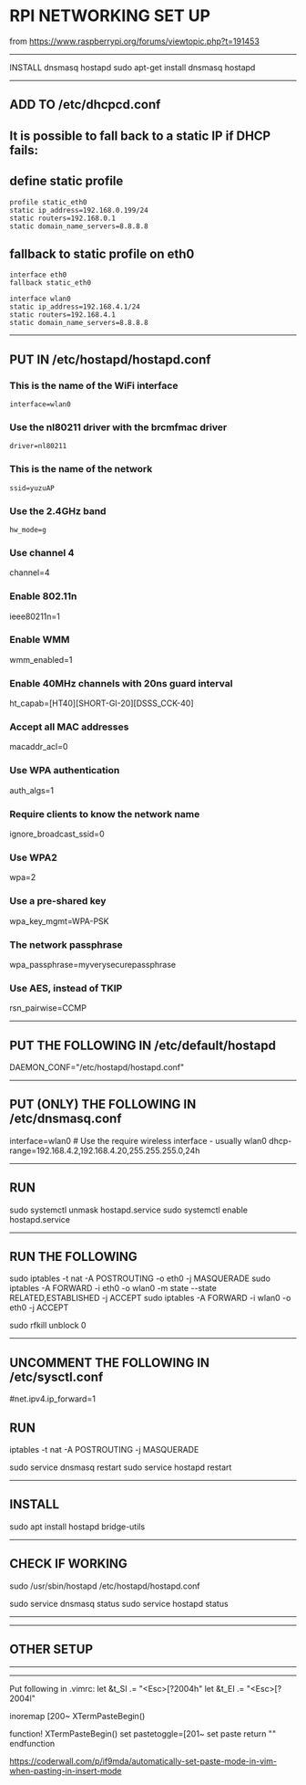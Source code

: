 # RPI NETWORKING SET UP 
from https://www.raspberrypi.org/forums/viewtopic.php?t=191453
_______________________________________________________________________

INSTALL dnsmasq hostapd
sudo apt-get install dnsmasq hostapd

_______________________________________________________________________

## ADD TO /etc/dhcpcd.conf

## It is possible to fall back to a static IP if DHCP fails:
## define static profile
```
profile static_eth0
static ip_address=192.168.0.199/24
static routers=192.168.0.1
static domain_name_servers=8.8.8.8
```

## fallback to static profile on eth0
```
interface eth0
fallback static_eth0

interface wlan0
static ip_address=192.168.4.1/24
static routers=192.168.4.1
static domain_name_servers=8.8.8.8
```

_______________________________________________________________________

## PUT IN /etc/hostapd/hostapd.conf

### This is the name of the WiFi interface
```
interface=wlan0
```

### Use the nl80211 driver with the brcmfmac driver
```
driver=nl80211
```

### This is the name of the network
`ssid=yuzuAP`

### Use the 2.4GHz band
`hw_mode=g`

### Use channel 4
channel=4

### Enable 802.11n
ieee80211n=1

### Enable WMM
wmm_enabled=1

### Enable 40MHz channels with 20ns guard interval
ht_capab=[HT40][SHORT-GI-20][DSSS_CCK-40]

### Accept all MAC addresses
macaddr_acl=0

### Use WPA authentication
auth_algs=1

### Require clients to know the network name
ignore_broadcast_ssid=0

### Use WPA2
wpa=2

### Use a pre-shared key
wpa_key_mgmt=WPA-PSK

### The network passphrase
wpa_passphrase=myverysecurepassphrase

### Use AES, instead of TKIP
rsn_pairwise=CCMP

_______________________________________________________________________

## PUT THE FOLLOWING IN  /etc/default/hostapd

DAEMON_CONF="/etc/hostapd/hostapd.conf"

_______________________________________________________________________

## PUT (ONLY) THE FOLLOWING IN  /etc/dnsmasq.conf

interface=wlan0      # Use the require wireless interface - usually wlan0
dhcp-range=192.168.4.2,192.168.4.20,255.255.255.0,24h

_______________________________________________________________________

## RUN

sudo systemctl unmask hostapd.service
sudo systemctl enable hostapd.service

_______________________________________________________________________

## RUN THE  FOLLOWING

sudo iptables -t nat -A  POSTROUTING -o eth0 -j MASQUERADE
sudo iptables -A FORWARD -i eth0 -o wlan0 -m state --state RELATED,ESTABLISHED -j ACCEPT
sudo iptables -A FORWARD -i wlan0 -o eth0 -j ACCEPT

sudo rfkill unblock 0

_______________________________________________________________________

## UNCOMMENT THE FOLLOWING IN /etc/sysctl.conf

#net.ipv4.ip_forward=1

## RUN
iptables -t nat -A POSTROUTING -j MASQUERADE

sudo service dnsmasq restart
sudo service hostapd restart

_______________________________________________________________________

## INSTALL

sudo apt install hostapd bridge-utils

_______________________________________________________________________

## CHECK IF WORKING
sudo /usr/sbin/hostapd /etc/hostapd/hostapd.conf

sudo service dnsmasq status
sudo service hostapd status




_______________________________________________________________________
_______________________________________________________________________
## OTHER SETUP
_______________________________________________________________________
_______________________________________________________________________

Put following in .vimrc:
let &t_SI .= "\<Esc>[?2004h"
let &t_EI .= "\<Esc>[?2004l"

inoremap <special> <expr> <Esc>[200~ XTermPasteBegin()

function! XTermPasteBegin()
  set pastetoggle=<Esc>[201~
  set paste
  return ""
endfunction

https://coderwall.com/p/if9mda/automatically-set-paste-mode-in-vim-when-pasting-in-insert-mode
